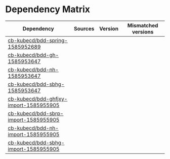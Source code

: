 # Dependency Matrix

Dependency | Sources | Version | Mismatched versions
---------- | ------- | ------- | -------------------
[cb-kubecd/bdd-spring-1585952689](https://github.com/cb-kubecd/bdd-spring-1585952689.git) |  | []() | 
[cb-kubecd/bdd-gh-1585953647](https://github.com/cb-kubecd/bdd-gh-1585953647.git) |  | []() | 
[cb-kubecd/bdd-nh-1585953647](https://github.com/cb-kubecd/bdd-nh-1585953647.git) |  | []() | 
[cb-kubecd/bdd-sbhg-1585953647](https://github.com/cb-kubecd/bdd-sbhg-1585953647.git) |  | []() | 
[cb-kubecd/bdd-ghfjxy-import-1585955905](https://github.com/cb-kubecd/bdd-ghfjxy-import-1585955905.git) |  | []() | 
[cb-kubecd/bdd-sbrp-import-1585955905](https://github.com/cb-kubecd/bdd-sbrp-import-1585955905.git) |  | []() | 
[cb-kubecd/bdd-nh-import-1585955905](https://github.com/cb-kubecd/bdd-nh-import-1585955905.git) |  | []() | 
[cb-kubecd/bdd-sbhg-import-1585955905](https://github.com/cb-kubecd/bdd-sbhg-import-1585955905.git) |  | []() | 
